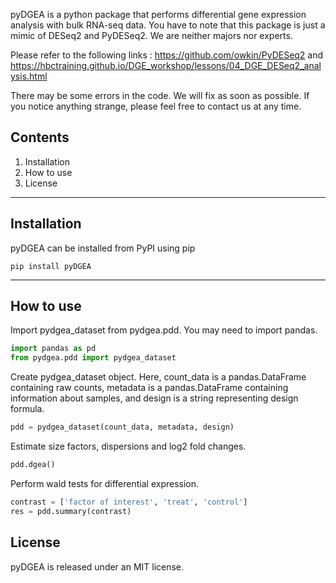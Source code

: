 pyDGEA is a python package that performs differential gene expression analysis with bulk RNA-seq data. 
You have to note that this package is just a mimic of DESeq2 and PyDESeq2. We are neither majors nor experts. 

Please refer to the following links : https://github.com/owkin/PyDESeq2 and https://hbctraining.github.io/DGE_workshop/lessons/04_DGE_DESeq2_analysis.html

There may be some errors in the code. We will fix as soon as possible. 
If you notice anything strange, please feel free to contact us at any time.

## Contents

1. Installation
2. How to use
3. License

---
## Installation
pyDGEA can be installed from PyPI using pip
```
pip install pyDGEA
```

---
## How to use
Import pydgea_dataset from pydgea.pdd. You may need to import pandas.
```python
import pandas as pd
from pydgea.pdd import pydgea_dataset
```
Create pydgea_dataset object. Here, count_data is a pandas.DataFrame containing raw counts, metadata is a pandas.DataFrame containing information about samples, and design is a string representing design formula.
```python
pdd = pydgea_dataset(count_data, metadata, design)
```
Estimate size factors, dispersions and log2 fold changes.
```python
pdd.dgea()
```
Perform wald tests for differential expression.
```python
contrast = ['factor of interest', 'treat', 'control']
res = pdd.summary(contrast)
```

## License
pyDGEA is released under an MIT license.

